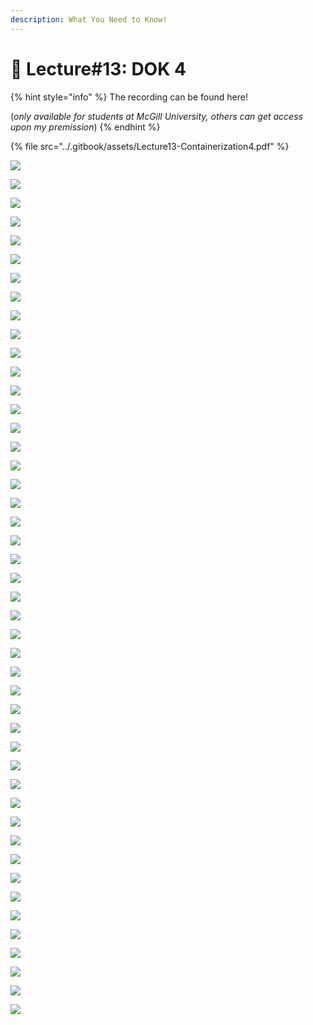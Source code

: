 ```yaml
---
description: What You Need to Know!
---
```


# 🙏 Lecture#13: DOK 4

{% hint style="info" %}
The recording can be found here!

(_only available for students at McGill University, others can get access upon my premission_)
{% endhint %}

{% file src="../.gitbook/assets/Lecture13-Containerization4.pdf" %}

![](<../.gitbook/assets/image (524).png>)

![](<../.gitbook/assets/image (525).png>)

![](<../.gitbook/assets/image (526).png>)

![](<../.gitbook/assets/image (527).png>)

![](<../.gitbook/assets/image (528).png>)

![](<../.gitbook/assets/image (529).png>)

![](<../.gitbook/assets/image (530).png>)

![](<../.gitbook/assets/image (531).png>)

![](<../.gitbook/assets/image (532).png>)

![](<../.gitbook/assets/image (533).png>)

![](<../.gitbook/assets/image (534).png>)

![](<../.gitbook/assets/image (535).png>)

![](<../.gitbook/assets/image (536).png>)

![](<../.gitbook/assets/image (537).png>)

![](<../.gitbook/assets/image (538).png>)

![](<../.gitbook/assets/image (539).png>)

![](<../.gitbook/assets/image (540).png>)

![](<../.gitbook/assets/image (541).png>)

![](<../.gitbook/assets/image (542).png>)

![](<../.gitbook/assets/image (543).png>)

![](<../.gitbook/assets/image (544).png>)

![](<../.gitbook/assets/image (545).png>)

![](<../.gitbook/assets/image (546).png>)

![](<../.gitbook/assets/image (547).png>)

![](<../.gitbook/assets/image (548).png>)

![](<../.gitbook/assets/image (549).png>)

![](<../.gitbook/assets/image (550).png>)

![](<../.gitbook/assets/image (551).png>)

![](<../.gitbook/assets/image (552).png>)

![](<../.gitbook/assets/image (553).png>)

![](<../.gitbook/assets/image (554).png>)

![](<../.gitbook/assets/image (555).png>)

![](<../.gitbook/assets/image (556).png>)

![](<../.gitbook/assets/image (557).png>)

![](<../.gitbook/assets/image (558).png>)

![](<../.gitbook/assets/image (559).png>)

![](<../.gitbook/assets/image (560).png>)

![](<../.gitbook/assets/image (561).png>)

![](<../.gitbook/assets/image (562).png>)

![](<../.gitbook/assets/image (563).png>)

![](<../.gitbook/assets/image (564).png>)

![](<../.gitbook/assets/image (565).png>)

![](<../.gitbook/assets/image (566).png>)

![](<../.gitbook/assets/image (567).png>)

![](<../.gitbook/assets/image (568).png>)

![](<../.gitbook/assets/image (569).png>)
